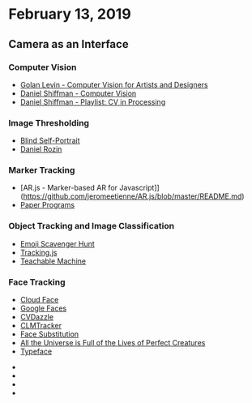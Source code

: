 # February 13, 2019

## Camera as an Interface

### Computer Vision

- [Golan Levin - Computer Vision for Artists and Designers](http://www.flong.com/texts/essays/essay_cvad/)
- [Daniel Shiffman - Computer Vision](https://www.youtube.com/watch?v=nCVZHROb_dE)
- [Daniel Shiffman - Playlist: CV in Processing](https://www.youtube.com/playlist?list=PLRqwX-V7Uu6aG2RJHErXKSWFDXU4qo_ro)

### Image Thresholding

- [Blind Self-Portrait](https://vimeo.com/44489751)
- [Daniel Rozin](http://www.smoothware.com/danny/)

### Marker Tracking

- [AR.js - Marker-based AR for Javascript]](https://github.com/jeromeetienne/AR.js/blob/master/README.md)
- [Paper Programs](https://paperprograms.org/)

### Object Tracking and Image Classification

- [Emoji Scavenger Hunt](https://emojiscavengerhunt.withgoogle.com/?about=true)
- [Tracking.js](https://trackingjs.com/)
- [Teachable Machine](https://teachablemachine.withgoogle.com/)

### Face Tracking

- [Cloud Face](http://ssbkyh.com/works/cloud_face/)
- [Google Faces](https://onformative.com/work/google-faces?p=lab/googlefaces/)
- [CVDazzle](https://cvdazzle.com/)
- [CLMTracker](https://www.auduno.com/clmtrackr/)
- [Face Substitution](https://vimeo.com/29279198)
- [All the Universe is Full of the Lives of Perfect Creatures](https://vimeo.com/35262930)
- [Typeface](http://www.rhymeandreasoncreative.com/portfolio/index.php?project=typeface)

* []()
* []()
* []()
* []()
